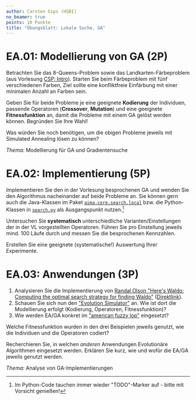 ```yaml
---
author: Carsten Gips (HSBI)
no_beamer: true
points: 10 Punkte
title: "Übungsblatt: Lokale Suche, GA"
---
```


# EA.01: Modellierung von GA (2P)

Betrachten Sie das 8-Queens-Problem sowie das Landkarten-Färbeproblem (aus Vorlesung
[CSP: Intro](../lecture/csp/csp1-intro.md)). Starten Sie beim Färbeproblem mit fünf
verschiedenen Farben, Ziel sollte eine konfliktfreie Einfärbung mit einer minimalen
Anzahl an Farben sein.

Geben Sie für beide Probleme je eine geeignete **Kodierung** der Individuen, passende
Operatoren (**Crossover**, **Mutation**) und eine geeignete **Fitnessfunktion** an,
damit die Probleme mit einem GA gelöst werden können. Begründen Sie Ihre Wahl!

Was würden Sie noch benötigen, um die obigen Probleme jeweils mit Simulated Annealing
lösen zu können?

*Thema*: Modellierung für GA und Gradientensuche

# EA.02: Implementierung (5P)

Implementieren Sie den in der Vorlesung besprochenen GA und wenden Sie den
Algorithmus nacheinander auf beide Probleme an. Sie können gern auch die Java-Klassen
im Paket
[`aima.core.search.local`](https://github.com/aimacode/aima-java/tree/AIMA3e/aima-core/src/main/java/aima/core/search/local)
bzw. die Python-Klassen in
[`search.py`](https://github.com/aimacode/aima-python/blob/master/search.py) als
Ausgangspunkt nutzen.[^1]

Untersuchen Sie **systematisch** unterschiedliche Varianten/Einstellungen der in der
VL vorgestellten Operatoren. Führen Sie pro Einstellung jeweils mind. 100 Läufe durch
und messen Sie die besprochenen Kennzahlen.

Erstellen Sie eine geeignete (systematische!) Auswertung Ihrer Experimente.

# EA.03: Anwendungen (3P)

1.  Analysieren Sie die Implementierung von [Randal Olson "Here's Waldo: Computing
    the optimal search strategy for finding
    Waldo"](http://www.randalolson.com/2015/02/03/heres-waldo-computing-the-optimal-search-strategy-for-finding-waldo/)
    ([Direktlink](https://github.com/rhiever/Data-Analysis-and-Machine-Learning-Projects)).
2.  Schauen Sie sich nun den ["Evolution
    Simulator"](https://www.openprocessing.org/sketch/205807) an. Wie ist dort die
    Modellierung erfolgt (Kodierung, Operatoren, Fitnessfunktion)?
3.  Wie werden EA/GA konkret im ["american fuzzy
    lop"](https://lcamtuf.coredump.cx/afl/) eingesetzt?

Welche Fitnessfunktion wurden in den drei Beispielen jeweils genutzt, wie die
Individuen und die Operatoren codiert?

Recherchieren Sie, in welchen *anderen* Anwendungen Evolutionäre Algorithmen
eingesetzt werden. Erklären Sie kurz, wie und wofür die EA/GA jeweils genutzt werden.

*Thema*: Analyse von GA-Implementierungen

[^1]: Im Python-Code tauchen immer wieder "TODO"-Marker auf - bitte mit Vorsicht
    genießen!
